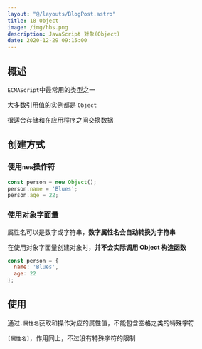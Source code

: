 ```yaml
---
layout: "@/layouts/BlogPost.astro"
title: 18-Object
image: /img/hbs.png
description: JavaScript 对象(Object)
date: 2020-12-29 09:15:00
---
```


## 概述

`ECMAScript`中最常用的类型之一

大多数引用值的实例都是 `Object`

很适合存储和在应用程序之间交换数据

## 创建方式

### 使用`new`操作符

```js
const person = new Object();
person.name = 'Blues';
person.age = 22;
```

### 使用对象字面量

属性名可以是数字或字符串，**数字属性名会自动转换为字符串**

在使用对象字面量创建对象时，**并不会实际调用 Object 构造函数**

```js
const person = {
  name: 'Blues',
  age: 22
};
```

## 使用

通过`.属性名`获取和操作对应的属性值，不能包含空格之类的特殊字符

`[属性名]`，作用同上，不过没有特殊字符的限制
